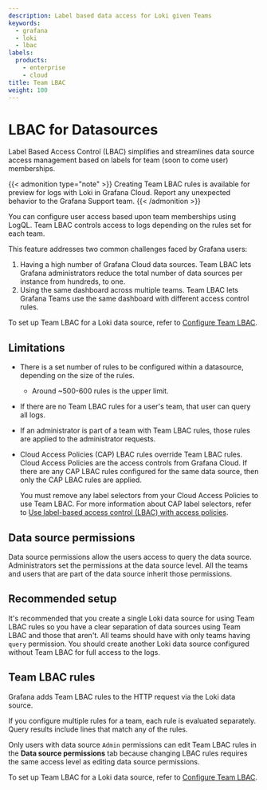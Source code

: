 ```yaml
---
description: Label based data access for Loki given Teams
keywords:
  - grafana
  - loki
  - lbac
labels:
  products:
    - enterprise
    - cloud
title: Team LBAC
weight: 100
---
```


# LBAC for Datasources

Label Based Access Control (LBAC) simplifies and streamlines data source access management based on labels for team (soon to come user) memberships.

{{< admonition type="note" >}}
Creating Team LBAC rules is available for preview for logs with Loki in Grafana Cloud.
Report any unexpected behavior to the Grafana Support team.
{{< /admonition >}}

You can configure user access based upon team memberships using LogQL.
Team LBAC controls access to logs depending on the rules set for each team.

This feature addresses two common challenges faced by Grafana users:

1. Having a high number of Grafana Cloud data sources.
   Team LBAC lets Grafana administrators reduce the total number of data sources per instance from hundreds, to one.
1. Using the same dashboard across multiple teams.
   Team LBAC lets Grafana Teams use the same dashboard with different access control rules.

To set up Team LBAC for a Loki data source, refer to [Configure Team LBAC](https://grafana.com/docs/grafana/<GRAFANA_VERSION>/administration/data-source-management/teamlbac/configure-teamlbac-for-loki/).

## Limitations

- There is a set number of rules to be configured within a datasource, depending on the size of the rules.
  - Around ~500-600 rules is the upper limit.
- If there are no Team LBAC rules for a user's team, that user can query all logs.
- If an administrator is part of a team with Team LBAC rules, those rules are applied to the administrator requests.
- Cloud Access Policies (CAP) LBAC rules override Team LBAC rules.
  Cloud Access Policies are the access controls from Grafana Cloud.
  If there are any CAP LBAC rules configured for the same data source, then only the CAP LBAC rules are applied.

  You must remove any label selectors from your Cloud Access Policies to use Team LBAC.
  For more information about CAP label selectors, refer to [Use label-based access control (LBAC) with access policies](https://grafana.com/docs/grafana-cloud/account-management/authentication-and-permissions/access-policies/label-access-policies/).

## Data source permissions

Data source permissions allow the users access to query the data source.
Administrators set the permissions at the data source level.
All the teams and users that are part of the data source inherit those permissions.

## Recommended setup

It's recommended that you create a single Loki data source for using Team LBAC rules so you have a clear separation of data sources using Team LBAC and those that aren't.
All teams should have with only teams having `query` permission.
You should create another Loki data source configured without Team LBAC for full access to the logs.

## Team LBAC rules

Grafana adds Team LBAC rules to the HTTP request via the Loki data source.

If you configure multiple rules for a team, each rule is evaluated separately.
Query results include lines that match any of the rules.

Only users with data source `Admin` permissions can edit Team LBAC rules in the **Data source permissions** tab because changing LBAC rules requires the same access level as editing data source permissions.

To set up Team LBAC for a Loki data source, refer to [Configure Team LBAC](https://grafana.com/docs/grafana/<GRAFANA_VERSION>/administration/data-source-management/teamlbac/configure-teamlbac-for-loki/).
